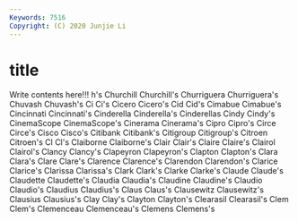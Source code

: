 ```yaml
---
Keywords: 7516
Copyright: (C) 2020 Junjie Li
---
```


# title

Write contents here!!!
h's 
Churchill
Churchill's 
Churriguera 
Churriguera's 
Chuvash 
Chuvash's 
Ci 
Ci's 
Cicero 
Cicero's 
Cid
Cid's 
Cimabue 
Cimabue's 
Cincinnati 
Cincinnati's 
Cinderella 
Cinderella's 
Cinderellas 
Cindy 
Cindy's
CinemaScope 
CinemaScope's 
Cinerama 
Cinerama's 
Cipro 
Cipro's 
Circe 
Circe's 
Cisco 
Cisco's
Citibank 
Citibank's 
Citigroup 
Citigroup's 
Citroen 
Citroen's 
Cl 
Cl's 
Claiborne 
Claiborne's
Clair 
Clair's 
Claire 
Claire's 
Clairol 
Clairol's 
Clancy 
Clancy's 
Clapeyron 
Clapeyron's
Clapton 
Clapton's 
Clara 
Clara's 
Clare 
Clare's 
Clarence 
Clarence's 
Clarendon 
Clarendon's
Clarice 
Clarice's 
Clarissa 
Clarissa's 
Clark 
Clark's 
Clarke 
Clarke's 
Claude 
Claude's
Claudette 
Claudette's 
Claudia 
Claudia's 
Claudine 
Claudine's 
Claudio 
Claudio's 
Claudius 
Claudius's
Claus 
Claus's 
Clausewitz 
Clausewitz's 
Clausius 
Clausius's 
Clay 
Clay's 
Clayton 
Clayton's
Clearasil 
Clearasil's 
Clem 
Clem's 
Clemenceau 
Clemenceau's 
Clemens 
Clemens's 
